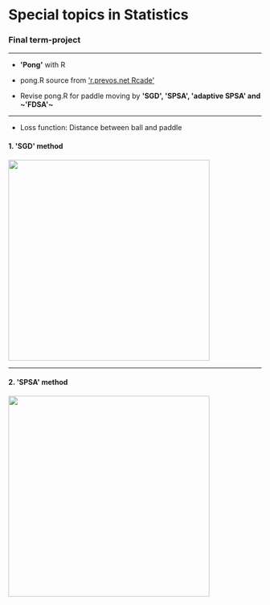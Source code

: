 # Special topics in Statistics


### Final term-project
--------------
  - **'Pong'** with R
  
  
  - pong.R source from ['r.prevos.net Rcade'](https://github.com/pprevos/r.prevos.net/tree/master/Rcade)
  
  
  - Revise pong.R for paddle moving by **'SGD', 'SPSA', 'adaptive SPSA' and ~'FDSA'~** 

-------------------
- Loss function: Distance between ball and paddle

#### 1. 'SGD' method

<img width = "400" heigth = "350" src = https://user-images.githubusercontent.com/37679460/48947558-e3174d00-ef74-11e8-9278-b31414beca21.gif>

----------------------

####  2. 'SPSA' method

<img width = "400" heigth = "350" src = https://user-images.githubusercontent.com/37679460/48944262-5d41d480-ef69-11e8-9a2a-9aed45fbfeed.gif>

